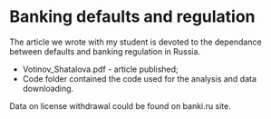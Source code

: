 # Banking defaults and regulation

The article we wrote with my student is devoted to the dependance between defaults and banking regulation in Russia.
+ Votinov_Shatalova.pdf - article published;
+ Code folder contained the code used for the analysis and data downloading.

Data on license withdrawal could be found on banki.ru site.
